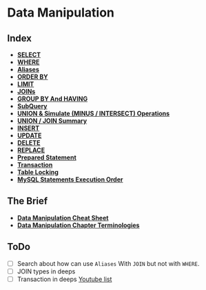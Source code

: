 # Data Manipulation

## Index

* **[SELECT](./select.md)** <br>
* **[WHERE](./where.md)** <br>
* **[Aliases](./aliases.md)** <br>
* **[ORDER BY](./order-by.md)** <br>
* **[LIMIT](./limit.md)** <br>
* **[JOINs](./join.md)** <br>
* **[GROUP BY And HAVING](./group-by.md)** <br>
* **[SubQuery](./subquery.md)** <br>
* **[UNION & Simulate (MINUS / INTERSECT) Operations](./union.md)** <br>
* **[UNION / JOIN Summary](./union-join-summary.md)** <br>
* **[INSERT](./insert.md)** <br>
* **[UPDATE](./update.md)** <br>
* **[DELETE](./delete.md)** <br>
* **[REPLACE](./replace.md)** <br>
* **[Prepared Statement](./prepared-statement.md)** <br>
* **[Transaction](./transaction.md)** <br>
* **[Table Locking](./table-locking.md)** <br>
* **[MySQL Statements Execution Order](./statements-execution.md)** <br>

## The Brief
* **[Data Manipulation Cheat Sheet](./data-manipulation-cheat-sheet.md)** <br>
* **[Data Manipulation Chapter Terminologies](./data-manipulation-terminology.md)** <br>

## ToDo
- [ ] Search about how can use `Aliases` With `JOIN` but not with `WHERE`.
- [ ] JOIN types in deeps
- [ ] Transaction in deeps [Youtube list](https://www.youtube.com/playlist?list=PLnpfWqvEvRCfYRq-l9AmeL6zUGITtPkZA)
